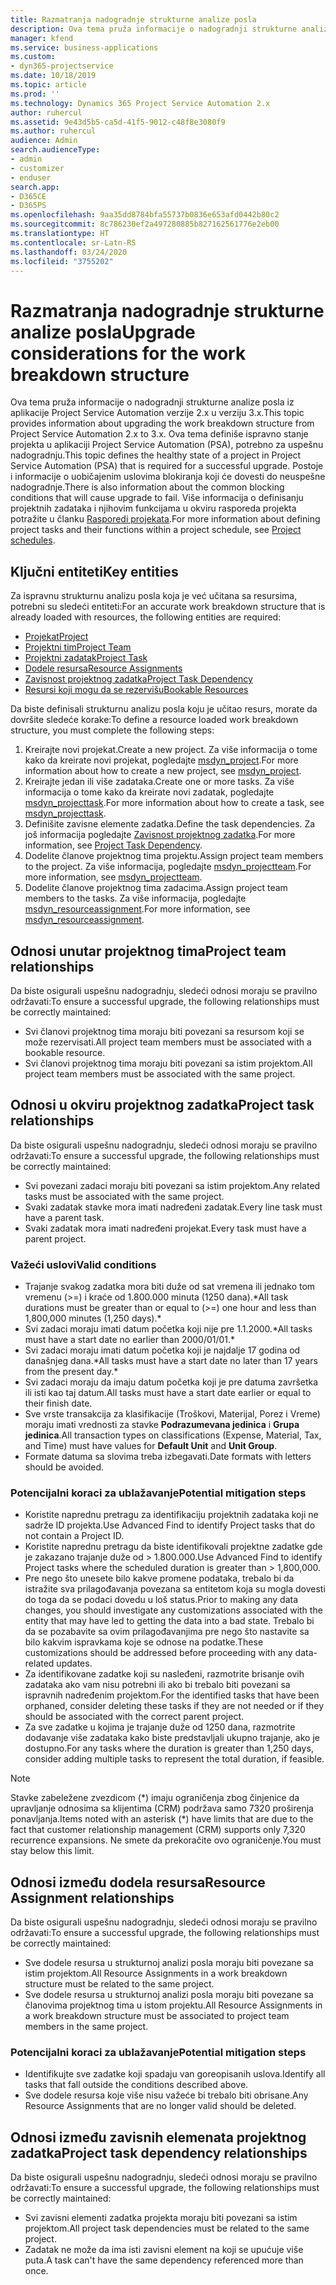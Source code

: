 ```yaml
---
title: Razmatranja nadogradnje strukturne analize posla
description: Ova tema pruža informacije o nadogradnji strukturne analize posla iz aplikacije Project Service Automation verzije 2.x u verziju 3.x.
manager: kfend
ms.service: business-applications
ms.custom:
- dyn365-projectservice
ms.date: 10/18/2019
ms.topic: article
ms.prod: ''
ms.technology: Dynamics 365 Project Service Automation 2.x
author: ruhercul
ms.assetid: 9e43d5b5-ca5d-41f5-9012-c48f8e3080f9
ms.author: ruhercul
audience: Admin
search.audienceType:
- admin
- customizer
- enduser
search.app:
- D365CE
- D365PS
ms.openlocfilehash: 9aa35dd8784bfa55737b0836e653afd0442b80c2
ms.sourcegitcommit: 8c786230ef2a497280885b827162561776e2eb00
ms.translationtype: HT
ms.contentlocale: sr-Latn-RS
ms.lasthandoff: 03/24/2020
ms.locfileid: "3755202"
---
```

# <a name="upgrade-considerations-for-the-work-breakdown-structure"></a><span data-ttu-id="bfbc4-103">Razmatranja nadogradnje strukturne analize posla</span><span class="sxs-lookup"><span data-stu-id="bfbc4-103">Upgrade considerations for the work breakdown structure</span></span>
<span data-ttu-id="bfbc4-104">Ova tema pruža informacije o nadogradnji strukturne analize posla iz aplikacije Project Service Automation verzije 2.x u verziju 3.x.</span><span class="sxs-lookup"><span data-stu-id="bfbc4-104">This topic provides information about upgrading the work breakdown structure from Project Service Automation 2.x to 3.x.</span></span> <span data-ttu-id="bfbc4-105">Ova tema definiše ispravno stanje projekta u aplikaciji Project Service Automation (PSA), potrebno za uspešnu nadogradnju.</span><span class="sxs-lookup"><span data-stu-id="bfbc4-105">This topic defines the healthy state of a project in Project Service Automation (PSA) that is required for a successful upgrade.</span></span> <span data-ttu-id="bfbc4-106">Postoje i informacije o uobičajenim uslovima blokiranja koji će dovesti do neuspešne nadogradnje.</span><span class="sxs-lookup"><span data-stu-id="bfbc4-106">There is also information about the common blocking conditions that will cause upgrade to fail.</span></span> <span data-ttu-id="bfbc4-107">Više informacija o definisanju projektnih zadataka i njihovim funkcijama u okviru rasporeda projekta potražite u članku [Rasporedi projekata](project-creating.md).</span><span class="sxs-lookup"><span data-stu-id="bfbc4-107">For more information about defining project tasks and their functions within a project schedule, see [Project schedules](project-creating.md).</span></span>

## <a name="key-entities"></a><span data-ttu-id="bfbc4-108">Ključni entiteti</span><span class="sxs-lookup"><span data-stu-id="bfbc4-108">Key entities</span></span>
<span data-ttu-id="bfbc4-109">Za ispravnu strukturnu analizu posla koja je već učitana sa resursima, potrebni su sledeći entiteti:</span><span class="sxs-lookup"><span data-stu-id="bfbc4-109">For an accurate work breakdown structure that is already loaded with resources, the following entities are required:</span></span>

- [<span data-ttu-id="bfbc4-110">Projekat</span><span class="sxs-lookup"><span data-stu-id="bfbc4-110">Project</span></span>](../developer/entities/msdyn_project.md)
- [<span data-ttu-id="bfbc4-111">Projektni tim</span><span class="sxs-lookup"><span data-stu-id="bfbc4-111">Project Team</span></span>](../developer/entities/msdyn_projectteam.md)
- [<span data-ttu-id="bfbc4-112">Projektni zadatak</span><span class="sxs-lookup"><span data-stu-id="bfbc4-112">Project Task</span></span>](../developer/entities/msdyn_projecttask.md)
- [<span data-ttu-id="bfbc4-113">Dodele resursa</span><span class="sxs-lookup"><span data-stu-id="bfbc4-113">Resource Assignments</span></span>](../developer/entities/msdyn_resourceassignment.md)
- [<span data-ttu-id="bfbc4-114">Zavisnost projektnog zadatka</span><span class="sxs-lookup"><span data-stu-id="bfbc4-114">Project Task Dependency</span></span>](../developer/entities/msdyn_projecttaskdependency.md)
- [<span data-ttu-id="bfbc4-115">Resursi koji mogu da se rezervišu</span><span class="sxs-lookup"><span data-stu-id="bfbc4-115">Bookable Resources</span></span>](../developer/entities/bookableresource.md)

<span data-ttu-id="bfbc4-116">Da biste definisali strukturnu analizu posla koju je učitao resurs, morate da dovršite sledeće korake:</span><span class="sxs-lookup"><span data-stu-id="bfbc4-116">To define a resource loaded work breakdown structure, you must complete the following steps:</span></span>

1. <span data-ttu-id="bfbc4-117">Kreirajte novi projekat.</span><span class="sxs-lookup"><span data-stu-id="bfbc4-117">Create a new project.</span></span> <span data-ttu-id="bfbc4-118">Za više informacija o tome kako da kreirate novi projekat, pogledajte [msdyn_project](../developer/entities/msdyn_project.md).</span><span class="sxs-lookup"><span data-stu-id="bfbc4-118">For more information about how to create a new project, see [msdyn_project](../developer/entities/msdyn_project.md).</span></span>
2. <span data-ttu-id="bfbc4-119">Kreirajte jedan ili više zadataka.</span><span class="sxs-lookup"><span data-stu-id="bfbc4-119">Create one or more tasks.</span></span> <span data-ttu-id="bfbc4-120">Za više informacija o tome kako da kreirate novi zadatak, pogledajte [msdyn_projecttask](../developer/entities/msdyn_projecttask.md).</span><span class="sxs-lookup"><span data-stu-id="bfbc4-120">For more information about how to create a task, see [msdyn_projecttask](../developer/entities/msdyn_projecttask.md).</span></span>
3. <span data-ttu-id="bfbc4-121">Definišite zavisne elemente zadatka.</span><span class="sxs-lookup"><span data-stu-id="bfbc4-121">Define the task dependencies.</span></span> <span data-ttu-id="bfbc4-122">Za još informacija pogledajte [Zavisnost projektnog zadatka](../developer/entities/msdyn_projecttaskdependency.md).</span><span class="sxs-lookup"><span data-stu-id="bfbc4-122">For more information, see [Project Task Dependency](../developer/entities/msdyn_projecttaskdependency.md).</span></span>
4. <span data-ttu-id="bfbc4-123">Dodelite članove projektnog tima projektu.</span><span class="sxs-lookup"><span data-stu-id="bfbc4-123">Assign project team members to the project.</span></span> <span data-ttu-id="bfbc4-124">Za više informacija, pogledajte [msdyn_projectteam](../developer/entities/msdyn_projectteam.md).</span><span class="sxs-lookup"><span data-stu-id="bfbc4-124">For more information, see [msdyn_projectteam](../developer/entities/msdyn_projectteam.md).</span></span>
5. <span data-ttu-id="bfbc4-125">Dodelite članove projektnog tima zadacima.</span><span class="sxs-lookup"><span data-stu-id="bfbc4-125">Assign project team members to the tasks.</span></span> <span data-ttu-id="bfbc4-126">Za više informacija, pogledajte [msdyn_resourceassignment](../developer/entities/msdyn_resourceassignment.md).</span><span class="sxs-lookup"><span data-stu-id="bfbc4-126">For more information, see [msdyn_resourceassignment](../developer/entities/msdyn_resourceassignment.md).</span></span>

## <a name="project-team-relationships"></a><span data-ttu-id="bfbc4-127">Odnosi unutar projektnog tima</span><span class="sxs-lookup"><span data-stu-id="bfbc4-127">Project team relationships</span></span>

<span data-ttu-id="bfbc4-128">Da biste osigurali uspešnu nadogradnju, sledeći odnosi moraju se pravilno održavati:</span><span class="sxs-lookup"><span data-stu-id="bfbc4-128">To ensure a successful upgrade, the following relationships must be correctly maintained:</span></span>
- <span data-ttu-id="bfbc4-129">Svi članovi projektnog tima moraju biti povezani sa resursom koji se može rezervisati.</span><span class="sxs-lookup"><span data-stu-id="bfbc4-129">All project team members must be associated with a bookable resource.</span></span>
- <span data-ttu-id="bfbc4-130">Svi članovi projektnog tima moraju biti povezani sa istim projektom.</span><span class="sxs-lookup"><span data-stu-id="bfbc4-130">All project team members must be associated with the same project.</span></span> 

## <a name="project-task-relationships"></a><span data-ttu-id="bfbc4-131">Odnosi u okviru projektnog zadatka</span><span class="sxs-lookup"><span data-stu-id="bfbc4-131">Project task relationships</span></span>
<span data-ttu-id="bfbc4-132">Da biste osigurali uspešnu nadogradnju, sledeći odnosi moraju se pravilno održavati:</span><span class="sxs-lookup"><span data-stu-id="bfbc4-132">To ensure a successful upgrade, the following relationships must be correctly maintained:</span></span>

- <span data-ttu-id="bfbc4-133">Svi povezani zadaci moraju biti povezani sa istim projektom.</span><span class="sxs-lookup"><span data-stu-id="bfbc4-133">Any related tasks must be associated with the same project.</span></span>
- <span data-ttu-id="bfbc4-134">Svaki zadatak stavke mora imati nadređeni zadatak.</span><span class="sxs-lookup"><span data-stu-id="bfbc4-134">Every line task must have a parent task.</span></span>
- <span data-ttu-id="bfbc4-135">Svaki zadatak mora imati nadređeni projekat.</span><span class="sxs-lookup"><span data-stu-id="bfbc4-135">Every task must have a parent project.</span></span>

### <a name="valid-conditions"></a><span data-ttu-id="bfbc4-136">Važeći uslovi</span><span class="sxs-lookup"><span data-stu-id="bfbc4-136">Valid conditions</span></span>

- <span data-ttu-id="bfbc4-137">Trajanje svakog zadatka mora biti duže od sat vremena ili jednako tom vremenu (>=) i kraće od 1.800.000 minuta (1250 dana).\*</span><span class="sxs-lookup"><span data-stu-id="bfbc4-137">All task durations must be greater than or equal to (>=) one hour and less than 1,800,000 minutes (1,250 days).\*</span></span>
- <span data-ttu-id="bfbc4-138">Svi zadaci moraju imati datum početka koji nije pre 1.1.2000.\*</span><span class="sxs-lookup"><span data-stu-id="bfbc4-138">All tasks must have a start date no earlier than 2000/01/01.\*</span></span>
- <span data-ttu-id="bfbc4-139">Svi zadaci moraju imati datum početka koji je najdalje 17 godina od današnjeg dana.\*</span><span class="sxs-lookup"><span data-stu-id="bfbc4-139">All tasks must have a start date no later than 17 years from the present day.\*</span></span>
- <span data-ttu-id="bfbc4-140">Svi zadaci moraju da imaju datum početka koji je pre datuma završetka ili isti kao taj datum.</span><span class="sxs-lookup"><span data-stu-id="bfbc4-140">All tasks must have a start date earlier or equal to their finish date.</span></span>
- <span data-ttu-id="bfbc4-141">Sve vrste transakcija za klasifikacije (Troškovi, Materijal, Porez i Vreme) moraju imati vrednosti za stavke **Podrazumevana jedinica** i **Grupa jedinica**.</span><span class="sxs-lookup"><span data-stu-id="bfbc4-141">All transaction types on classifications (Expense, Material, Tax, and Time) must have values for **Default Unit** and **Unit Group**.</span></span>
- <span data-ttu-id="bfbc4-142">Formate datuma sa slovima treba izbegavati.</span><span class="sxs-lookup"><span data-stu-id="bfbc4-142">Date formats with letters should be avoided.</span></span>

### <a name="potential-mitigation-steps"></a><span data-ttu-id="bfbc4-143">Potencijalni koraci za ublažavanje</span><span class="sxs-lookup"><span data-stu-id="bfbc4-143">Potential mitigation steps</span></span>
- <span data-ttu-id="bfbc4-144">Koristite naprednu pretragu za identifikaciju projektnih zadataka koji ne sadrže ID projekta.</span><span class="sxs-lookup"><span data-stu-id="bfbc4-144">Use Advanced Find to identify Project tasks that do not contain a Project ID.</span></span>
- <span data-ttu-id="bfbc4-145">Koristite naprednu pretragu da biste identifikovali projektne zadatke gde je zakazano trajanje duže od > 1.800.000.</span><span class="sxs-lookup"><span data-stu-id="bfbc4-145">Use Advanced Find to identify Project tasks where the scheduled duration is greater than > 1,800,000.</span></span>
- <span data-ttu-id="bfbc4-146">Pre nego što unesete bilo kakve promene podataka, trebalo bi da istražite sva prilagođavanja povezana sa entitetom koja su mogla dovesti do toga da se podaci dovedu u loš status.</span><span class="sxs-lookup"><span data-stu-id="bfbc4-146">Prior to making any data changes, you should investigate any customizations associated with the entity that may have led to getting the data into a bad state.</span></span> <span data-ttu-id="bfbc4-147">Trebalo bi da se pozabavite sa ovim prilagođavanjima pre nego što nastavite sa bilo kakvim ispravkama koje se odnose na podatke.</span><span class="sxs-lookup"><span data-stu-id="bfbc4-147">These customizations should be addressed before proceeding with any data-related updates.</span></span>
- <span data-ttu-id="bfbc4-148">Za identifikovane zadatke koji su nasleđeni, razmotrite brisanje ovih zadataka ako vam nisu potrebni ili ako bi trebalo biti povezani sa ispravnih nadređenim projektom.</span><span class="sxs-lookup"><span data-stu-id="bfbc4-148">For the identified tasks that have been orphaned, consider deleting these tasks if they are not needed or if they should be associated with the correct parent project.</span></span>
- <span data-ttu-id="bfbc4-149">Za sve zadatke u kojima je trajanje duže od 1250 dana, razmotrite dodavanje više zadataka kako biste predstavljali ukupno trajanje, ako je dostupno.</span><span class="sxs-lookup"><span data-stu-id="bfbc4-149">For any tasks where the duration is greater than 1,250 days, consider adding multiple tasks to represent the total duration, if feasible.</span></span>

> [!NOTE]
> <span data-ttu-id="bfbc4-150">Stavke zabeležene zvezdicom (\*) imaju ograničenja zbog činjenice da upravljanje odnosima sa klijentima (CRM) podržava samo 7320 proširenja ponavljanja.</span><span class="sxs-lookup"><span data-stu-id="bfbc4-150">Items noted with an asterisk (\*) have limits that are due to the fact that customer relationship management (CRM) supports only 7,320 recurrence expansions.</span></span> <span data-ttu-id="bfbc4-151">Ne smete da prekoračite ovo ograničenje.</span><span class="sxs-lookup"><span data-stu-id="bfbc4-151">You must stay below this limit.</span></span>

## <a name="resource-assignment-relationships"></a><span data-ttu-id="bfbc4-152">Odnosi između dodela resursa</span><span class="sxs-lookup"><span data-stu-id="bfbc4-152">Resource Assignment relationships</span></span>
<span data-ttu-id="bfbc4-153">Da biste osigurali uspešnu nadogradnju, sledeći odnosi moraju se pravilno održavati:</span><span class="sxs-lookup"><span data-stu-id="bfbc4-153">To ensure a successful upgrade, the following relationships must be correctly maintained:</span></span>

- <span data-ttu-id="bfbc4-154">Sve dodele resursa u strukturnoj analizi posla moraju biti povezane sa istim projektom.</span><span class="sxs-lookup"><span data-stu-id="bfbc4-154">All Resource Assignments in a work breakdown structure must be related to the same project.</span></span>
- <span data-ttu-id="bfbc4-155">Sve dodele resursa u strukturnoj analizi posla moraju biti povezane sa članovima projektnog tima u istom projektu.</span><span class="sxs-lookup"><span data-stu-id="bfbc4-155">All Resource Assignments in a work breakdown structure must be associated to project team members in the same project.</span></span>

### <a name="potential-mitigation-steps"></a><span data-ttu-id="bfbc4-156">Potencijalni koraci za ublažavanje</span><span class="sxs-lookup"><span data-stu-id="bfbc4-156">Potential mitigation steps</span></span>
- <span data-ttu-id="bfbc4-157">Identifikujte sve zadatke koji spadaju van goreopisanih uslova.</span><span class="sxs-lookup"><span data-stu-id="bfbc4-157">Identify all tasks that fall outside the conditions described above.</span></span>  
- <span data-ttu-id="bfbc4-158">Sve dodele resursa koje više nisu važeće bi trebalo biti obrisane.</span><span class="sxs-lookup"><span data-stu-id="bfbc4-158">Any Resource Assignments that are no longer valid should be deleted.</span></span>

## <a name="project-task-dependency-relationships"></a><span data-ttu-id="bfbc4-159">Odnosi između zavisnih elemenata projektnog zadatka</span><span class="sxs-lookup"><span data-stu-id="bfbc4-159">Project task dependency relationships</span></span>
<span data-ttu-id="bfbc4-160">Da biste osigurali uspešnu nadogradnju, sledeći odnosi moraju se pravilno održavati:</span><span class="sxs-lookup"><span data-stu-id="bfbc4-160">To ensure a successful upgrade, the following relationships must be correctly maintained:</span></span>

- <span data-ttu-id="bfbc4-161">Svi zavisni elementi zadatka projekta moraju biti povezani sa istim projektom.</span><span class="sxs-lookup"><span data-stu-id="bfbc4-161">All project task dependencies must be related to the same project.</span></span>
- <span data-ttu-id="bfbc4-162">Zadatak ne može da ima isti zavisni element na koji se upućuje više puta.</span><span class="sxs-lookup"><span data-stu-id="bfbc4-162">A task can't have the same dependency referenced more than once.</span></span>
